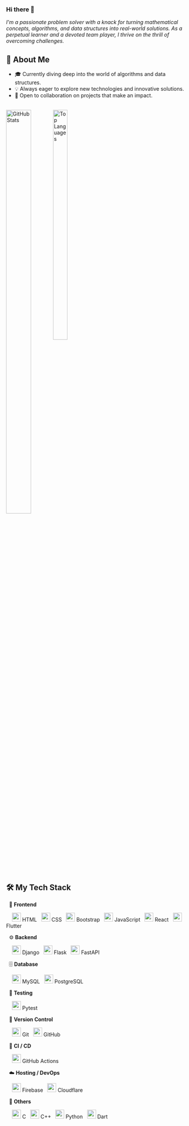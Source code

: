 ### Hi there 👋

<em>I'm a passionate problem solver with a knack for turning mathematical concepts, algorithms, and data structures into real-world solutions. As a perpetual learner and a devoted team player, I thrive on the thrill of overcoming challenges.</em>


## 🚀 About Me

- 🎓 Currently diving deep into the world of algorithms and data structures.
- 💡 Always eager to explore new technologies and innovative solutions.
- 🤝 Open to collaboration on projects that make an impact.

<br>

<!--
**Kaileshwaran13/Kaileshwaran13** is a ✨ _special_ ✨ repository because its `README.md` (this file) appears on your GitHub profile.

Here are some ideas to get you started:

- 🔭 I’m currently working on ...
- 🌱 I’m currently learning ...
- 👯 I’m looking to collaborate on ...
- 🤔 I’m looking for help with ...
- 💬 Ask me about ...
- 📫 How to reach me: ...
- 😄 Pronouns: ...
- ⚡ Fun fact: ...
-->

<div style="display: inline-block; width: 48%;">
  <img src="https://github-readme-stats.vercel.app/api?username=Kaileshwaran13&show_icons=true&theme=dracula" alt="GitHub Stats" style="width: 53%; height: auto; float: left">
  <img src="https://github-readme-stats.vercel.app/api/top-langs/?username=Kaileshwaran13&layout=compact&theme=dracula" alt="Top Languages" style="width: 40%; height: auto; float : left">
</div>

## 🛠️ My Tech Stack

&nbsp;&nbsp;🎨 **Frontend**  
<p> 
&nbsp;&nbsp;&nbsp;&nbsp;<img src="https://cdn.jsdelivr.net/gh/devicons/devicon/icons/html5/html5-plain.svg" width="24"/> HTML &nbsp; 
<img src="https://cdn.jsdelivr.net/gh/devicons/devicon/icons/css3/css3-plain.svg" width="24"/> CSS &nbsp; 
<img src="https://cdn.jsdelivr.net/gh/devicons/devicon/icons/bootstrap/bootstrap-original.svg" width="24"/> Bootstrap &nbsp; 
<img src="https://cdn.jsdelivr.net/gh/devicons/devicon/icons/javascript/javascript-plain.svg" width="24"/> JavaScript &nbsp; 
<img src="https://cdn.jsdelivr.net/gh/devicons/devicon/icons/react/react-original.svg" width="24"/> React &nbsp; 
<img src="https://cdn.jsdelivr.net/gh/devicons/devicon/icons/flutter/flutter-original.svg" width="24"/> Flutter 
</p>

&nbsp;&nbsp;⚙️ **Backend**  
<p> 
&nbsp;&nbsp;&nbsp;&nbsp;<img src="https://cdn.jsdelivr.net/gh/devicons/devicon/icons/django/django-plain.svg" width="24"/> Django &nbsp; 
<img src="https://cdn.jsdelivr.net/gh/devicons/devicon/icons/flask/flask-original.svg" width="24"/> Flask  &nbsp; 
<img src="https://cdn.jsdelivr.net/gh/devicons/devicon/icons/fastapi/fastapi-original.svg" width="24"/> FastAPI 
</p>

&nbsp;&nbsp;🗄️ **Database**  
<p> 
&nbsp;&nbsp;&nbsp;&nbsp;<img src="https://cdn.jsdelivr.net/gh/devicons/devicon/icons/mysql/mysql-original.svg" width="24"/> MySQL &nbsp; 
<img src="https://cdn.jsdelivr.net/gh/devicons/devicon/icons/postgresql/postgresql-original.svg" width="24"/> PostgreSQL 
</p>

&nbsp;&nbsp;🧪 **Testing**  
<p> 
&nbsp;&nbsp;&nbsp;&nbsp;<img src="https://cdn.jsdelivr.net/gh/devicons/devicon/icons/pytest/pytest-original-wordmark.svg" width="24"/> Pytest 
</p>

&nbsp;&nbsp;🧪 **Version Control**  
<p> 
&nbsp;&nbsp;&nbsp;&nbsp;<img src="https://cdn.jsdelivr.net/gh/devicons/devicon/icons/git/git-original.svg" width="24"/> Git &nbsp; 
<img src="https://cdn.jsdelivr.net/gh/devicons/devicon/icons/github/github-original.svg" width="24"/> GitHub 
</p>

&nbsp;&nbsp;🧪 **CI / CD**  
<p> 
&nbsp;&nbsp;&nbsp;&nbsp;<img src="https://cdn.jsdelivr.net/gh/devicons/devicon/icons/githubactions/githubactions-original.svg" width="24"/> GitHub Actions 
</p>

&nbsp;&nbsp;☁️ **Hosting / DevOps**  
<p> 
&nbsp;&nbsp;&nbsp;&nbsp;<img src="https://cdn.jsdelivr.net/gh/devicons/devicon/icons/firebase/firebase-original-wordmark.svg" width="24"/> Firebase &nbsp; 
<img src="https://cdn.jsdelivr.net/gh/devicons/devicon/icons/cloudflare/cloudflare-original.svg" width="24"/> Cloudflare 
</p>

&nbsp;&nbsp;🧰 **Others**  
<p> 
&nbsp;&nbsp;&nbsp;&nbsp;<img src="https://cdn.jsdelivr.net/gh/devicons/devicon/icons/c/c-line.svg" width="24"/> C &nbsp; 
<img src="https://cdn.jsdelivr.net/gh/devicons/devicon/icons/cplusplus/cplusplus-original.svg" width="24"/> C++ &nbsp; 
<img src="https://cdn.jsdelivr.net/gh/devicons/devicon/icons/python/python-plain.svg" width="24"/> Python &nbsp; 
<img src="https://cdn.jsdelivr.net/gh/devicons/devicon/icons/dart/dart-original.svg" width="24"/> Dart
</p>
